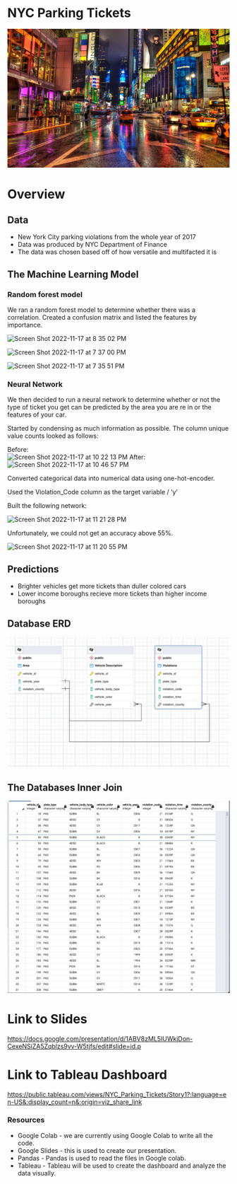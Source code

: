 # NYC Parking Tickets
![NYC_Tickets](/Resources/NYC_Header.jpg)
# Overview

## Data 

* New York City parking violations from the whole year of 2017
* Data was produced by NYC Department of Finance
* The data was chosen based off of how versatile and multifacted it is

## The Machine Learning Model

### Random forest model 

We ran a random forest model to determine whether there was a correlation. Created a confusion matrix and listed the features by importance. 

![Screen Shot 2022-11-17 at 8 35 02 PM](https://user-images.githubusercontent.com/107375554/202616400-c55cde9d-3c84-4d7b-a2f3-c9ef5ee96a6d.png)

![Screen Shot 2022-11-17 at 7 37 00 PM](https://user-images.githubusercontent.com/107375554/202827649-1dea37ef-72d4-4757-87b8-66f85535d7ab.png)

![Screen Shot 2022-11-17 at 7 35 51 PM](https://user-images.githubusercontent.com/107375554/202616442-7c7b26f1-3b3a-475f-8b2c-b9ef8aaa680f.png)


### Neural Network
We then decided to run a neural network to determine whether or not the type of ticket you get can be predicted by the area you are re in or the features of your car. 

Started by condensing as much information as possible. The column unique value counts looked as follows:

Before: 	
![Screen Shot 2022-11-17 at 10 22 13 PM](https://user-images.githubusercontent.com/107375554/202616485-c50ae944-ef97-450a-9b8a-7ecf846286e2.png)  After:
![Screen Shot 2022-11-17 at 10 46 57 PM](https://user-images.githubusercontent.com/107375554/202616507-b32cd312-a522-4c2b-9021-9a36b0f5c3d8.png)


Converted categorical data into numerical data using one-hot-encoder.

Used the Violation_Code column as the target variable / ‘y’

Built the following network:

![Screen Shot 2022-11-17 at 11 21 28 PM](https://user-images.githubusercontent.com/107375554/202616647-296d928c-9b3f-4005-b625-53e812c32275.png)


Unfortunately, we could not get an accuracy above 55%.

![Screen Shot 2022-11-17 at 11 20 55 PM](https://user-images.githubusercontent.com/107375554/202616664-d680507c-bc05-438d-8713-7ac1ace51796.png)


## Predictions

* Brighter vehicles get more tickets than duller colored cars 
* Lower income boroughs recieve more tickets than higher income boroughs 

## Database ERD
![NYC_Tickets](/Resources/ERD_SEG2.png)
</br>
## The Databases Inner Join
![NYC_Tickets](/Resources/NYC_InnerJoin.png)
</br>

# Link to Slides
https://docs.google.com/presentation/d/1ABV8zML5IUWkjDon-CexeNSiZA5Zqblzs9vv-W5tjfs/edit#slide=id.p

# Link to Tableau Dashboard
https://public.tableau.com/views/NYC_Parking_Tickets/Story1?:language=en-US&:display_count=n&:origin=viz_share_link

### Resources 
* Google Colab - we are currently using Google Colab to write all the code.
* Google Slides - this is used to create our presentation.
* Pandas - Pandas is used to read the files in Google colab.
* Tableau - Tableau will be used to create the dashboard and analyze the data visually. 

